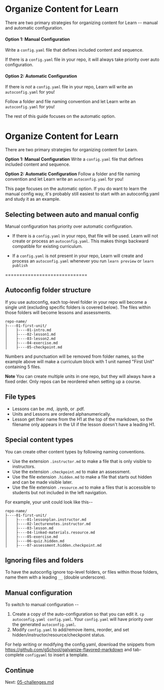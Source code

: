 # Organize Content for Learn

There are two primary strategies for organizing content for Learn -- manual and automatic configuration.

#### Option 1: Manual Configuration

Write a `config.yaml` file that defines included content and sequence.

If there is a `config.yaml` file in your repo, it will always take priority over auto configuration.

#### Option 2: Automatic Configuration

If there is _not_ a `config.yaml` file in your repo, Learn will write an `autoconfig.yaml` for you!

Follow a folder and file naming convention and let Learn write an `autoconfig.yaml` for you!

The rest of this guide focuses on the automatic option.

# Organize Content for Learn

There are two primary strategies for organizing content for Learn.

**Option 1: Manual Configuration**
Write a `config.yaml` file that defines included content and sequence.

**Option 2: Automatic Configuration**
Follow a folder and file naming convention and let Learn write an `autoconfig.yaml` for you!

This page focuses on the automatic option. If you do want to learn the manual config way, it's probably still easiest to start with an autoconfig.yaml and study it as an example.

## Selecting between auto and manual config

Manual configuration has priority over automatic configuration.

* If there is a `config.yaml` in your repo, that file will be used. Learn will not create or process an `autoconfig.yaml`. This makes things backward compatible for existing curriculum.

* If a `config.yaml` is not present in your repo, Learn will create and process an `autoconfig.yaml` whenever you run `learn preview` or `learn publish`

=============================

## Autoconfig folder structure

If you use autoconfig, each top-level folder in your repo will become a single unit (excluding specific folders is covered below). The files within those folders will become lessons and assessments.

```
repo-name/
├----01-first-unit/
│    ├----01-intro.md
│    ├----02-lesson1.md
│    ├----03-lesson2.md
│    ├----04-exercise.md
│    ├----05-checkpoint.md
```

Numbers and punctuation will be removed from folder names, so the example above will make a curriculum block with 1 unit named "First Unit" containing 5 files.

**Note**
You can create multiple units in one repo, but they will always have a fixed order. Only repos can be reordered when setting up a course.

## File types

* Lessons can be .md, .ipynb, or .pdf.
* Units and Lessons are ordered alphanumerically.
* Lesson get their name from the H1 at the top of the markdown, so the filename only appears in the UI if the lesson doesn't have a leading H1.

## Special content types

You can create other content types by following naming conventions.

* Use the extension `.instructor.md` to make a file that is only visible to instructors.
* Use the extension `.checkpoint.md` to make an assessment.
* Use the file extension `.hidden.md` to make a file that starts out hidden and can be made visible later.
* Use the file extension `.resource.md` to make a files that is accessible to students but not included in the left navigation.

For example, your unit could look like this--

```
repo-name/
├----01-first-unit/
│    ├----01-lessonplan.instructor.md
│    ├----02-lecturenotes.instructor.md
│    ├----03-lesson.md
│    ├----04-linked-materials.resource.md
│    ├----05-exercise.md
│    ├----06-quiz.hidden.md
│    ├----07-assessment.hidden.checkpoint.md
```

## Ignoring files and folders

To have the autoconfig ignore top-level folders, or files within those folders, name them with a leading `__` (double underscore).

## Manual configuration

To switch to manual configuration --

1. Create a copy of the auto-configuration so that you can edit it. `cp autoconfig.yaml config.yaml`. Your `config.yaml` will have priority over the generated `autoconfig.yaml`.
2. Modify `config.yaml` to add/remove items, reorder, and set hidden/instructor/resource/checkpoint status.

For help writing or modifying the config.yaml, download the snippets from https://github.com/gSchool/galvanize-flavored-markdown and tab-complete `configyaml` to insert a template.

## Continue

Next: [05-challenges.md](05-challenges.md)
